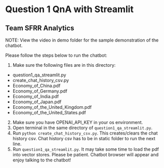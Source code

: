 # Question 1 QnA with Streamlit

## Team SFRR Analytics

NOTE: View the video in demo folder for the sample demonstration of the chatbot.

Please follow the steps below to run the chatbot:
1. Make sure the following files are in this directory:
- question1_qa_streamlit.py
- create_chat_history_csv.py
- Economy_of_China.pdf
- Economy_of_Germany.pdf
- Economy_of_India.pdf
- Economy_of_Japan.pdf
- Economy_of_the_United_Kingdom.pdf
- Economy_of_the_United_States.pdf
2. Make sure you have OPENAI_API_KEY in your os environment.
3. Open terminal in the same directory of `question1_qa_streamlit.py`.
4. Run `python create_chat_history_csv.py`. This creates/clears the chat history csv. Chat history csv has to be in static folder to run the next line.
5. Run `question1_qa_streamlit.py`. It may take some time to load the pdf into vector stores. Please be patient. Chatbot browser will appear and enjoy talking to the chatbot!
